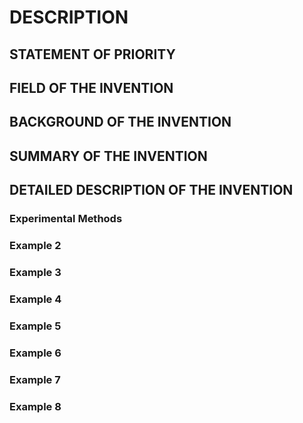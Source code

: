 # DESCRIPTION

## STATEMENT OF PRIORITY

## FIELD OF THE INVENTION

## BACKGROUND OF THE INVENTION

## SUMMARY OF THE INVENTION

## DETAILED DESCRIPTION OF THE INVENTION

### Experimental Methods

### Example 2

### Example 3

### Example 4

### Example 5

### Example 6

### Example 7

### Example 8

